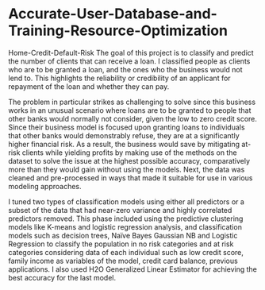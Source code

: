 # Accurate-User-Database-and-Training-Resource-Optimization
Home-Credit-Default-Risk
The goal of this project is to classify and predict the number of clients that can receive a loan. I classified people as clients who are to be granted a loan, and the ones who the business would not lend to. This highlights the reliability or credibility of an applicant for repayment of the loan and whether they can pay.

The problem in particular strikes as challenging to solve since this business works in an unusual scenario where loans are to be granted to people that other banks would normally not consider, given the low to zero credit score. Since their business model is focused upon granting loans to individuals that other banks would demonstrably refuse, they are at a significantly higher financial risk. As a result, the business would save by mitigating at-risk clients while yielding profits by making use of the methods on the dataset to solve the issue at the highest possible accuracy, comparatively more than they would gain without using the models. Next, the data was cleaned and pre-processed in ways that made it suitable for use in various modeling approaches.

I tuned two types of classification models using either all predictors or a subset of the data that had near-zero variance and highly correlated predictors removed. This phase included using the predictive clustering models like K-means and logistic regression analysis, and classification models such as decision trees, Naïve Bayes Gaussian NB and Logistic Regression to classify the population in no risk categories and at risk categories considering data of each individual such as low credit score, family income as variables of the model, credit card balance, previous applications. I also used H2O Generalized Linear Estimator for achieving the best accuracy for the last model.
